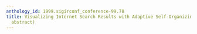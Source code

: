 ```yaml
---
anthology_id: 1999.sigirconf_conference-99.78
title: Visualizing Internet Search Results with Adaptive Self-Organizing Maps (demonstration
  abstract)
---
```

